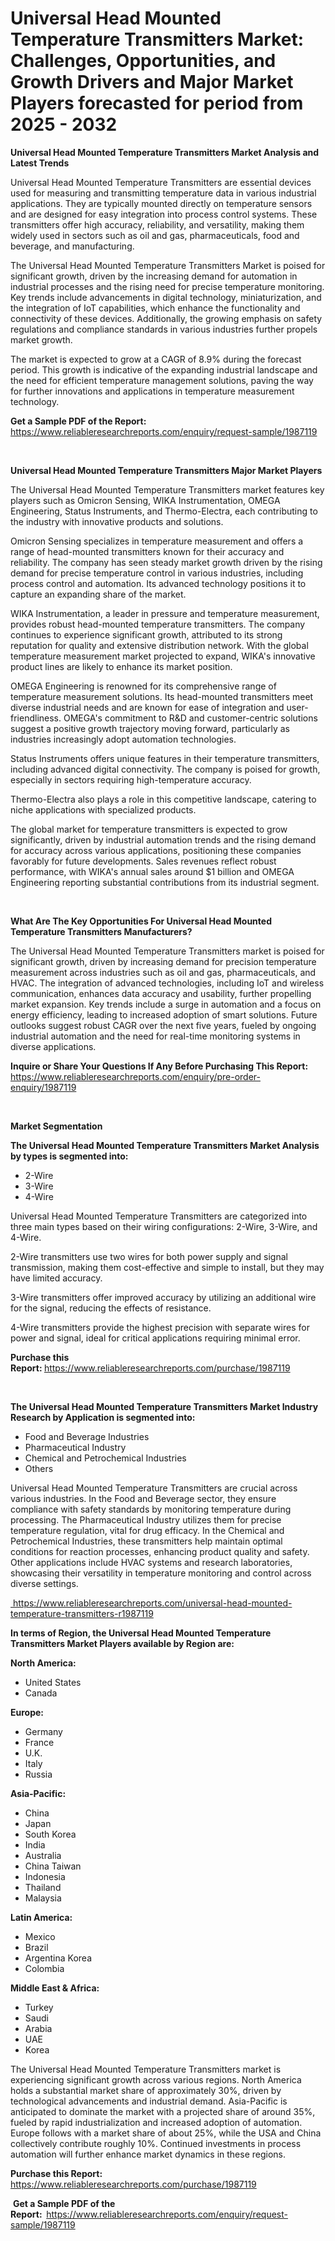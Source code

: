 <p><h1>Universal Head Mounted Temperature Transmitters Market: Challenges, Opportunities, and Growth Drivers and Major Market Players forecasted for period from 2025 - 2032</h1></p><p><strong>Universal Head Mounted Temperature Transmitters Market Analysis and Latest Trends</strong></p>
<p><p>Universal Head Mounted Temperature Transmitters are essential devices used for measuring and transmitting temperature data in various industrial applications. They are typically mounted directly on temperature sensors and are designed for easy integration into process control systems. These transmitters offer high accuracy, reliability, and versatility, making them widely used in sectors such as oil and gas, pharmaceuticals, food and beverage, and manufacturing.</p><p>The Universal Head Mounted Temperature Transmitters Market is poised for significant growth, driven by the increasing demand for automation in industrial processes and the rising need for precise temperature monitoring. Key trends include advancements in digital technology, miniaturization, and the integration of IoT capabilities, which enhance the functionality and connectivity of these devices. Additionally, the growing emphasis on safety regulations and compliance standards in various industries further propels market growth.</p><p>The market is expected to grow at a CAGR of 8.9% during the forecast period. This growth is indicative of the expanding industrial landscape and the need for efficient temperature management solutions, paving the way for further innovations and applications in temperature measurement technology.</p></p>
<p><strong>Get a Sample PDF of the Report:&nbsp;</strong> <a href="https://www.reliableresearchreports.com/enquiry/request-sample/1987119?utm_campaign=31&utm_medium=2&utm_source=Github&utm_content=ia&utm_term=12042025&utm_id=universal-head-mounted-temperature-transmitters">https://www.reliableresearchreports.com/enquiry/request-sample/1987119</a></p>
<p>&nbsp;</p>
<p><strong>Universal Head Mounted Temperature Transmitters Major Market Players</strong></p>
<p><p>The Universal Head Mounted Temperature Transmitters market features key players such as Omicron Sensing, WIKA Instrumentation, OMEGA Engineering, Status Instruments, and Thermo-Electra, each contributing to the industry with innovative products and solutions.</p><p>Omicron Sensing specializes in temperature measurement and offers a range of head-mounted transmitters known for their accuracy and reliability. The company has seen steady market growth driven by the rising demand for precise temperature control in various industries, including process control and automation. Its advanced technology positions it to capture an expanding share of the market.</p><p>WIKA Instrumentation, a leader in pressure and temperature measurement, provides robust head-mounted temperature transmitters. The company continues to experience significant growth, attributed to its strong reputation for quality and extensive distribution network. With the global temperature measurement market projected to expand, WIKA's innovative product lines are likely to enhance its market position.</p><p>OMEGA Engineering is renowned for its comprehensive range of temperature measurement solutions. Its head-mounted transmitters meet diverse industrial needs and are known for ease of integration and user-friendliness. OMEGA's commitment to R&D and customer-centric solutions suggest a positive growth trajectory moving forward, particularly as industries increasingly adopt automation technologies.</p><p>Status Instruments offers unique features in their temperature transmitters, including advanced digital connectivity. The company is poised for growth, especially in sectors requiring high-temperature accuracy. </p><p>Thermo-Electra also plays a role in this competitive landscape, catering to niche applications with specialized products. </p><p>The global market for temperature transmitters is expected to grow significantly, driven by industrial automation trends and the rising demand for accuracy across various applications, positioning these companies favorably for future developments. Sales revenues reflect robust performance, with WIKA's annual sales around $1 billion and OMEGA Engineering reporting substantial contributions from its industrial segment.</p></p>
<p>&nbsp;</p>
<p><strong>What Are The Key Opportunities For Universal Head Mounted Temperature Transmitters Manufacturers?</strong></p>
<p><p>The Universal Head Mounted Temperature Transmitters market is poised for significant growth, driven by increasing demand for precision temperature measurement across industries such as oil and gas, pharmaceuticals, and HVAC. The integration of advanced technologies, including IoT and wireless communication, enhances data accuracy and usability, further propelling market expansion. Key trends include a surge in automation and a focus on energy efficiency, leading to increased adoption of smart solutions. Future outlooks suggest robust CAGR over the next five years, fueled by ongoing industrial automation and the need for real-time monitoring systems in diverse applications.</p></p>
<p><strong>Inquire or Share Your Questions If Any Before Purchasing This Report:</strong> <a href="https://www.reliableresearchreports.com/enquiry/pre-order-enquiry/1987119?utm_campaign=31&utm_medium=2&utm_source=Github&utm_content=ia&utm_term=12042025&utm_id=universal-head-mounted-temperature-transmitters">https://www.reliableresearchreports.com/enquiry/pre-order-enquiry/1987119</a></p>
<p>&nbsp;</p>
<p><strong>Market Segmentation</strong></p>
<p><strong>The Universal Head Mounted Temperature Transmitters Market Analysis by types is segmented into:</strong></p>
<p><ul><li>2-Wire</li><li>3-Wire</li><li>4-Wire</li></ul></p>
<p><p>Universal Head Mounted Temperature Transmitters are categorized into three main types based on their wiring configurations: 2-Wire, 3-Wire, and 4-Wire. </p><p>2-Wire transmitters use two wires for both power supply and signal transmission, making them cost-effective and simple to install, but they may have limited accuracy. </p><p>3-Wire transmitters offer improved accuracy by utilizing an additional wire for the signal, reducing the effects of resistance. </p><p>4-Wire transmitters provide the highest precision with separate wires for power and signal, ideal for critical applications requiring minimal error.</p></p>
<p><strong>Purchase this Report:&nbsp;</strong><a href="https://www.reliableresearchreports.com/purchase/1987119?utm_campaign=31&utm_medium=2&utm_source=Github&utm_content=ia&utm_term=12042025&utm_id=universal-head-mounted-temperature-transmitters">https://www.reliableresearchreports.com/purchase/1987119</a></p>
<p>&nbsp;</p>
<p><strong>The Universal Head Mounted Temperature Transmitters Market Industry Research by Application is segmented into:</strong></p>
<p><ul><li>Food and Beverage Industries</li><li>Pharmaceutical Industry</li><li>Chemical and Petrochemical Industries</li><li>Others</li></ul></p>
<p><p>Universal Head Mounted Temperature Transmitters are crucial across various industries. In the Food and Beverage sector, they ensure compliance with safety standards by monitoring temperature during processing. The Pharmaceutical Industry utilizes them for precise temperature regulation, vital for drug efficacy. In the Chemical and Petrochemical Industries, these transmitters help maintain optimal conditions for reaction processes, enhancing product quality and safety. Other applications include HVAC systems and research laboratories, showcasing their versatility in temperature monitoring and control across diverse settings.</p></p>
<p><a href="https://www.reliableresearchreports.com/universal-head-mounted-temperature-transmitters-r1987119?utm_campaign=31&utm_medium=2&utm_source=Github&utm_content=ia&utm_term=12042025&utm_id=universal-head-mounted-temperature-transmitters">&nbsp;https://www.reliableresearchreports.com/universal-head-mounted-temperature-transmitters-r1987119</a></p>
<p><strong>In terms of Region, the Universal Head Mounted Temperature Transmitters Market Players available by Region are:</strong></p>
<p>
    <p> <strong> North America: </strong>
        <ul>
            <li>United States</li>
            <li>Canada</li>
        </ul>
        </p> 
    <p> <strong> Europe: </strong>
        <ul>
            <li>Germany</li>
            <li>France</li>
            <li>U.K.</li>
            <li>Italy</li>
            <li>Russia</li>
        </ul>
        </p> 
    <p> <strong> Asia-Pacific: </strong>
        <ul>
            <li>China</li>
            <li>Japan</li>
            <li>South Korea</li>
            <li>India</li>
            <li>Australia</li>
            <li>China Taiwan</li>
            <li>Indonesia</li>
            <li>Thailand</li>
            <li>Malaysia</li>
        </ul>
        </p> 
    <p> <strong> Latin America: </strong>
        <ul>
            <li>Mexico</li>
            <li>Brazil</li>
            <li>Argentina Korea</li>
            <li>Colombia</li>
        </ul>
        </p> 
    <p> <strong> Middle East & Africa: </strong>
        <ul>
            <li>Turkey</li>
            <li>Saudi</li>
            <li>Arabia</li>
            <li>UAE</li>
            <li>Korea</li>
        </ul>
    </p>
    </p>
<p><p>The Universal Head Mounted Temperature Transmitters market is experiencing significant growth across various regions. North America holds a substantial market share of approximately 30%, driven by technological advancements and industrial demand. Asia-Pacific is anticipated to dominate the market with a projected share of around 35%, fueled by rapid industrialization and increased adoption of automation. Europe follows with a market share of about 25%, while the USA and China collectively contribute roughly 10%. Continued investments in process automation will further enhance market dynamics in these regions.</p></p>
<p><strong>Purchase this Report: </strong><a href="https://www.reliableresearchreports.com/purchase/1987119?utm_campaign=31&utm_medium=2&utm_source=Github&utm_content=ia&utm_term=12042025&utm_id=universal-head-mounted-temperature-transmitters">https://www.reliableresearchreports.com/purchase/1987119</a></p>
<p>&nbsp;<strong>Get a Sample PDF of the Report:&nbsp;&nbsp;</strong><a href="https://www.reliableresearchreports.com/enquiry/request-sample/1987119?utm_campaign=31&utm_medium=2&utm_source=Github&utm_content=ia&utm_term=12042025&utm_id=universal-head-mounted-temperature-transmitters">https://www.reliableresearchreports.com/enquiry/request-sample/1987119</a></p>
<p><strong></strong></p>
<p><p></p><p></p><p></p></p>